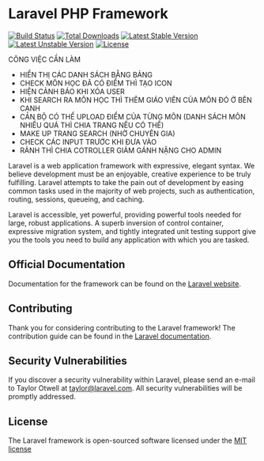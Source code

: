 # Laravel PHP Framework

[![Build Status](https://travis-ci.org/laravel/framework.svg)](https://travis-ci.org/laravel/framework)
[![Total Downloads](https://poser.pugx.org/laravel/framework/d/total.svg)](https://packagist.org/packages/laravel/framework)
[![Latest Stable Version](https://poser.pugx.org/laravel/framework/v/stable.svg)](https://packagist.org/packages/laravel/framework)
[![Latest Unstable Version](https://poser.pugx.org/laravel/framework/v/unstable.svg)](https://packagist.org/packages/laravel/framework)
[![License](https://poser.pugx.org/laravel/framework/license.svg)](https://packagist.org/packages/laravel/framework)

CÔNG VIỆC CẦN LÀM
- HIỂN THỊ CÁC DANH SÁCH BẰNG BẢNG
- CHECK MÔN HỌC ĐÃ CÓ ĐIỂM THÌ TẠO ICON 
- HIỆN CẢNH BÁO KHI XÓA USER
- KHI SEARCH RA MÔN HỌC THÌ THÊM GIÁO VIÊN CỦA MÔN ĐÓ Ở BÊN CẠNH
- CÁN BỘ CÓ THỂ UPLOAD ĐIỂM CỦA TỪNG MÔN (DANH SÁCH MÔN NHIỀU QUÁ THÌ CHIA TRANG NẾU CÓ THỂ)
- MAKE UP TRANG SEARCH (NHỜ CHUYÊN GIA)
- CHECK CÁC INPUT TRƯỚC KHI ĐƯA VÀO
- RẢNH THÌ CHIA COTROLLER GIẢM GÁNH NẶNG CHO ADMIN







Laravel is a web application framework with expressive, elegant syntax. We believe development must be an enjoyable, creative experience to be truly fulfilling. Laravel attempts to take the pain out of development by easing common tasks used in the majority of web projects, such as authentication, routing, sessions, queueing, and caching.

Laravel is accessible, yet powerful, providing powerful tools needed for large, robust applications. A superb inversion of control container, expressive migration system, and tightly integrated unit testing support give you the tools you need to build any application with which you are tasked.

## Official Documentation

Documentation for the framework can be found on the [Laravel website](http://laravel.com/docs).

## Contributing

Thank you for considering contributing to the Laravel framework! The contribution guide can be found in the [Laravel documentation](http://laravel.com/docs/contributions).

## Security Vulnerabilities

If you discover a security vulnerability within Laravel, please send an e-mail to Taylor Otwell at taylor@laravel.com. All security vulnerabilities will be promptly addressed.

## License

The Laravel framework is open-sourced software licensed under the [MIT license](http://opensource.org/licenses/MIT)

